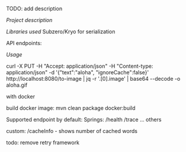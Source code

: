 TODO: add description

*Project description*

*Libraries used*
Subzero/Kryo for serialization

API endpoints:

*Usage*

curl -X PUT -H "Accept: application/json" -H "Content-type: application/json" -d '{"text":"aloha", "ignoreCache":false}' http://localhost:8080/to-image | jq -r '.[0].image' | base64 --decode -o aloha.gif

with docker 


build docker image:
mvn clean package docker:build



Supported endpoint by default:
Springs:
/health
/trace
... others

custom: 
/cacheInfo - shows number of cached words

todo: remove retry framework
